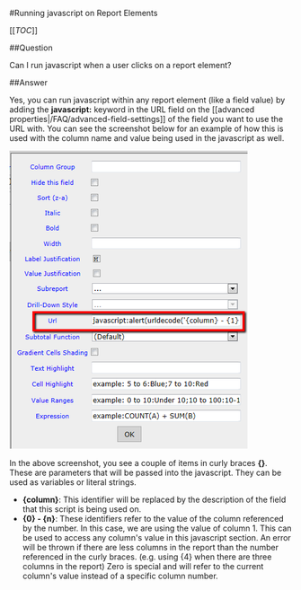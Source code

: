 #Running javascript on Report Elements

[[_TOC_]]

##Question

Can I run javascript when a user clicks on a report element?

##Answer

Yes, you can run javascript within any report element (like a field value) by adding the **javascript:** keyword in the URL field on the [[advanced properties|/FAQ/advanced-field-settings]] of the field you want to use the URL with. You can see the screenshot below for an example of how this is used with the column name and value being used in the javascript as well.

![](/FAQ/Questions/running-javascript-on-report-elements/URL_Javascript_Code.png)

In the above screenshot, you see a couple of items in curly braces **{}**. These are parameters that will be passed into the javascript. They can be used as variables or literal strings.

* **{column}**: This identifier will be replaced by the description of the field that this script is being used on.
* **{0} - {n}**: These identifiers refer to the value of the column referenced by the number. In this case, we are using the value of column 1. This can be used to access any column's value in this javascript section. An error will be thrown if there are less columns in the report than the number referenced in the curly braces. (e.g. using {4} when there are three columns in the report) Zero is special and will refer to the current column's value instead of a specific column number.